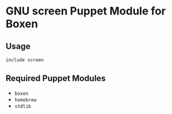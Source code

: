 # GNU screen Puppet Module for Boxen

## Usage

```puppet
include screen
```

## Required Puppet Modules

* `boxen`
* `homebrew`
* `stdlib`
